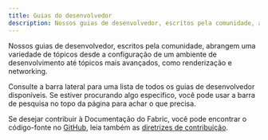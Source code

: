 ```yaml
---
title: Guias do desenvolvedor
description: Nossos guias de desenvolvedor, escritos pela comunidade, abrangem uma variedade de tópicos desde a configuração de um ambiente de desenvolvimento até tópicos mais avançados, como renderização e networking.
---
```


Nossos guias de desenvolvedor, escritos pela comunidade, abrangem uma variedade de tópicos desde a configuração de um ambiente de desenvolvimento até tópicos mais avançados, como renderização e networking.

Consulte a barra lateral para uma lista de todos os guias de desenvolvedor disponíveis. Se estiver procurando algo específico, você pode usar a barra de pesquisa no topo da página para achar o que precisa.

Se desejar contribuir à Documentação do Fabric, você pode encontrar o código-fonte no [GitHub](https://github.com/FabricMC/fabric-docs), leia também as [diretrizes de contribuição](../contributing).
